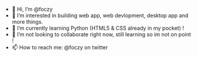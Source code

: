 - 👋 Hi, I’m @foczy
- 👀 I’m interested in building web app, web devlopment, desktop app and more things.
- 🌱 I’m currently learning Python (HTML5 & CSS already in my pocket) !
- 💞️ I’m not looking to collaborate right now, still learning so im not on point !
- 📫 How to reach me: @foczy on twitter

